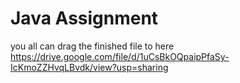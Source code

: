 # Java Assignment
you all can drag the finished file to here
https://drive.google.com/file/d/1uCsBkOQpaipPfaSy-IcKmoZZHvqLBvdk/view?usp=sharing
